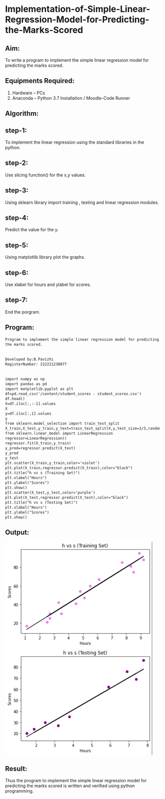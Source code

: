 # Implementation-of-Simple-Linear-Regression-Model-for-Predicting-the-Marks-Scored

## Aim:
To write a program to implement the simple linear regression model for predicting the marks scored.

## Equipments Required:
1. Hardware – PCs
2. Anaconda – Python 3.7 Installation / Moodle-Code Runner

## Algorithm:
## step-1:
 To implement the linear regression using the standard libraries in the python.
## step-2:
 Use slicing function() for the x,y values.
## step-3:
 Using sklearn library import training , testing and linear regression modules.
## step-4:
 Predict the value for the y.
## step-5:
 Using matplotlib library plot the graphs.
## step-6:
 Use xlabel for hours and ylabel for scores.
## step-7:
 End the porgram.

## Program:
```
Program to implement the simple linear regression model for predicting the marks scored.


Developed by:B.Pavizhi 
RegisterNumber: 212221230077


import numpy as np
import pandas as pd
import matplotlib.pyplot as plt
df=pd.read_csv('/content/student_scores - student_scores.csv')
df.head()
X=df.iloc[:,:-1].values
X
y=df.iloc[:,1].values
y
from sklearn.model_selection import train_test_split
X_train,X_test,y_train,y_test=train_test_split(X,y,test_size=1/3,random_state=0)
from sklearn.linear_model import LinearRegression
regressor=LinearRegression()
regressor.fit(X_train,y_train)
y_pred=regressor.predict(X_test)
y_pred
y_test
plt.scatter(X_train,y_train,color='violet')
plt.plot(X_train,regressor.predict(X_train),color="black")
plt.title("h vs s (Training Set)")
plt.xlabel("Hours")
plt.ylabel("Scores")
plt.show()
plt.scatter(X_test,y_test,color='purple')
plt.plot(X_test,regressor.predict(X_test),color="black")
plt.title("h vs s (Testing Set)")
plt.xlabel("Hours")
plt.ylabel("Scores")
plt.show()

```

## Output:
![output](./ml-2nd.png)

## Result:
Thus the program to implement the simple linear regression model for predicting the marks scored is written and verified using python programming.
